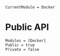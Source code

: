 ```@meta
CurrentModule = Docker
```

# Public API

```@autodocs
Modules = [Docker]
Public = true
Private = false
```
